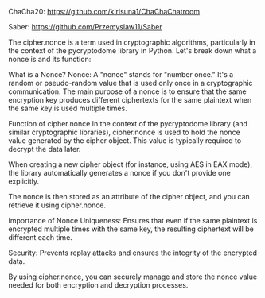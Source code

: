 ChaCha20: https://github.com/kirisuna1/ChaChaChatroom

Saber: https://github.com/Przemyslaw11/Saber


The cipher.nonce is a term used in cryptographic algorithms, particularly in the context of the pycryptodome library in Python. 
Let's break down what a nonce is and its function:

What is a Nonce?
Nonce: A "nonce" stands for "number once." It's a random or pseudo-random value that is used only once in a cryptographic 
communication. The main purpose of a nonce is to ensure that the same encryption key produces different ciphertexts 
for the same plaintext when the same key is used multiple times.

Function of cipher.nonce
In the context of the pycryptodome library (and similar cryptographic libraries), 
cipher.nonce is used to hold the nonce value generated by the cipher object. 
This value is typically required to decrypt the data later.

When creating a new cipher object (for instance, using AES in EAX mode), the library automatically generates a nonce 
if you don't provide one explicitly.

The nonce is then stored as an attribute of the cipher object, and you can retrieve it using cipher.nonce.

Importance of Nonce
Uniqueness: Ensures that even if the same plaintext is encrypted multiple times with the same key, 
the resulting ciphertext will be different each time.

Security: Prevents replay attacks and ensures the integrity of the encrypted data.

By using cipher.nonce, you can securely manage and store the nonce value needed for both encryption and decryption processes.